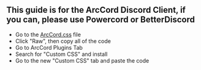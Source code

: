 ## This guide is for the ArcCord Discord Client, if you can, please use Powercord or BetterDiscord

- Go to the [ArcCord.css](https://github.com/kckarnige/improved-ui/blob/master/ArcCord.css) file
- Click "Raw", then copy all of the code
- Go to ArcCord Plugins Tab
- Search for "Custom CSS" and install
- Go to the new "Custom CSS" tab and paste the code
